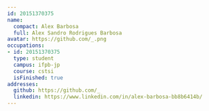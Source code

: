 ```yaml
---
id: 20151370375
name:
  compact: Alex Barbosa
  full: Alex Sandro Rodrigues Barbosa
avatar: https://github.com/_.png
occupations:
- id: 20151370375
  type: student
  campus: ifpb-jp
  course: cstsi
  isFinished: true
addresses:
  github: https://github.com/_
  linkedin: https://www.linkedin.com/in/alex-barbosa-bb8b6414b/
---
```

